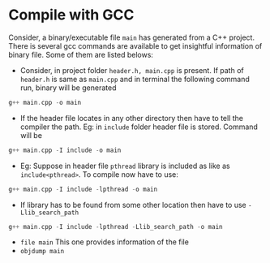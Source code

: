 Compile with GCC
================

Consider, a binary/executable file `main` has generated from a C++ project. There is several gcc commands are available to get insightful information of binary file. Some of them are listed belows:

- Consider, in project folder `header.h, main.cpp` is present. If path of `header.h` is same as `main.cpp` and in terminal the following command run, binary will be generated
```cpp
g++ main.cpp -o main
```
- If the header file locates in any other directory then have to tell the compiler the path. Eg: in `include` folder header file is stored. Command will be
```cpp
g++ main.cpp -I include -o main
```
- Eg: Suppose in header file `pthread` library is included as like as `include<pthread>`. To compile now have to use:
```cpp
g++ main.cpp -I include -lpthread -o main
```
- If library has to be found from some other location then have to use `-Llib_search_path`
```cpp
g++ main.cpp -I include -lpthread -Llib_search_path -o main
```
- `file main` This one provides information of the file
- `objdump main`
